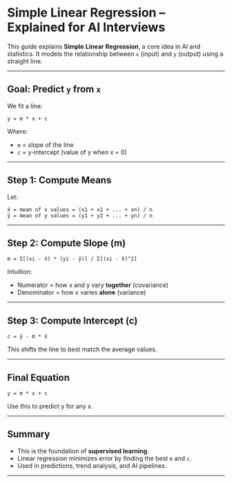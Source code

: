 # Simple Linear Regression – Explained for AI Interviews

This guide explains **Simple Linear Regression**, a core idea in AI and statistics. It models the relationship between `x` (input) and `y` (output) using a straight line.

---

##  Goal: Predict `y` from `x`

We fit a line:

    y = m * x + c

Where:
- `m` = slope of the line
- `c` = y-intercept (value of y when x = 0)

---

##  Step 1: Compute Means

Let:

    x̄ = mean of x values = (x1 + x2 + ... + xn) / n  
    ȳ = mean of y values = (y1 + y2 + ... + yn) / n

---

##  Step 2: Compute Slope (m)

    m = Σ[(xi - x̄) * (yi - ȳ)] / Σ[(xi - x̄)^2]

Intuition:
- Numerator = how x and y vary **together** (covariance)
- Denominator = how x varies **alone** (variance)

---

##  Step 3: Compute Intercept (c)

    c = ȳ - m * x̄

This shifts the line to best match the average values.

---

##  Final Equation

    y = m * x + c

Use this to predict y for any x.

---
##  Summary

- This is the foundation of **supervised learning**.
- Linear regression minimizes error by finding the best `m` and `c`.
- Used in predictions, trend analysis, and AI pipelines.

---
